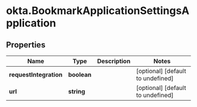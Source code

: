# okta.BookmarkApplicationSettingsApplication

## Properties

Name | Type | Description | Notes
------------ | ------------- | ------------- | -------------
**requestIntegration** | **boolean** |  | [optional] [default to undefined]
**url** | **string** |  | [optional] [default to undefined]

